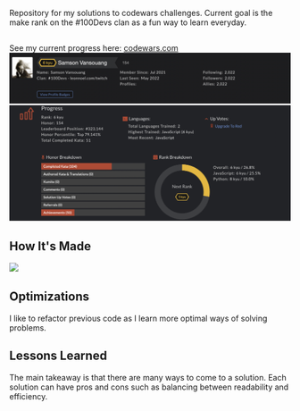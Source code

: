 Repository for my solutions to codewars challenges. Current goal is the make rank on the #100Devs clan as a fun way to learn everyday. 
##
See my current progress here: <a target="_blank" href="https://www.codewars.com/users/Samson%20Vansouang" >codewars.com</a> 
![alt tag](https://github.com/vansouang/code-wars/blob/master/codeWarsProfile.png)
![alt tag](https://github.com/vansouang/code-wars/blob/master/codeWarsProgress.png)

## How It's Made

<img src="https://img.shields.io/static/v1?label=|&message=JAVASCRIPT&color=3c7f5d&style=plastic&logo=javascript"/>

## Optimizations

I like to refactor previous code as I learn more optimal ways of solving problems. 

## Lessons Learned

The main takeaway is that there are many ways to come to a solution. Each solution can have pros and cons such as balancing between readability and efficiency.  
